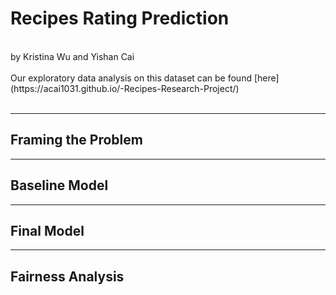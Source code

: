 # Recipes Rating Prediction
<br>
by Kristina Wu and Yishan Cai <br>
<br>
Our exploratory data analysis on this dataset can be found [here](https://acai1031.github.io/-Recipes-Research-Project/)<br>
<br>

---

## Framing the Problem


---

## Baseline Model

---

## Final Model

---

## Fairness Analysis

